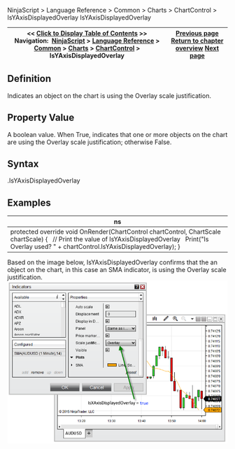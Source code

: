 ﻿
NinjaScript > Language Reference > Common > Charts > ChartControl > IsYAxisDisplayedOverlay
IsYAxisDisplayedOverlay

| << [Click to Display Table of Contents](isyaxisdisplayedoverlay.md) >> **Navigation:**     [NinjaScript](ninjascript.md) > [Language Reference](language_reference_wip.md) > [Common](common.md) > [Charts](chart.md) > [ChartControl](chartcontrol.md) > IsYAxisDisplayedOverlay | [Previous page](isyaxisdisplayedleft.md) [Return to chapter overview](chartcontrol.md) [Next page](isyaxisdisplayedright.md) |
| --- | --- |

## Definition
Indicates an object on the chart is using the Overlay scale justification.
## 
## Property Value
A boolean value. When True, indicates that one or more objects on the chart are using the Overlay scale justification; otherwise False.
## 
## Syntax
<ChartControl>.IsYAxisDisplayedOverlay
## 
## Examples
| ns |
| --- |
| protected override void OnRender(ChartControl chartControl, ChartScale chartScale) {    // Print the value of IsYAxisDisplayedOverlay    Print("Is Overlay used? " + chartControl.IsYAxisDisplayedOverlay); } |

Based on the image below, IsYAxisDisplayedOverlay confirms that the an object on the chart, in this case an SMA indicator, is using the Overlay scale justification.
 
![ChartControl_IsXAxisDisplayedOverlay](chartcontrol_isxaxisdisplayedoverlay.png)
